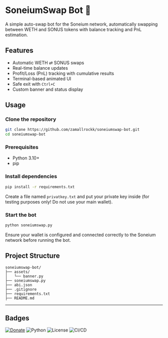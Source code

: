 # SoneiumSwap Bot 🤖

A simple auto-swap bot for the Soneium network, automatically swapping between WETH and SONUS tokens with balance tracking and PnL estimation.

## Features
- Automatic WETH ⇄ SONUS swaps
- Real-time balance updates
- Profit/Loss (PnL) tracking with cumulative results
- Terminal-based animated UI
- Safe exit with `Ctrl+C`
- Custom banner and status display

## Usage
### Clone the repository
```bash
git clone https://github.com/zamallrockk/soneiumswap-bot.git
cd soneiumswap-bot
```
### Prerequisites
- Python 3.10+
- pip

### Install dependencies
```bash
pip install -r requirements.txt
```
Create a file named `privatkey.txt` and put your private key inside (for testing purposes only! Do not use your main wallet).
### Start the bot
```bash
python soneiumswap.py
```

Ensure your wallet is configured and connected correctly to the Soneium network before running the bot.

## Project Structure
```
soneiumswap-bot/
├── assets/
│   └── banner.py
├── soneiumswap.py
├── abi.json
├── .gitignore
├── requirements.txt
├── README.md
```

---

## Badges

[![Donate](https://img.shields.io/badge/Buy_Me_a_Coffee-ko--fi-FF5E5B?logo=ko-fi&logoColor=white&style=flat-square)](https://ko-fi.com/zamallrock)
![Python](https://img.shields.io/badge/Python-3.10+-blue)
![License](https://img.shields.io/badge/license-MIT-green)
![CI/CD](https://github.com/zamallrockk/soneiumswap-bot/actions/workflows/python-ci.yml/badge.svg)

